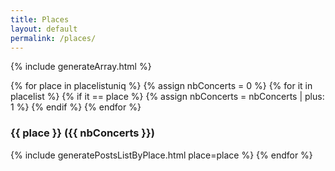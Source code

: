 ```yaml
---
title: Places
layout: default
permalink: /places/
---
```


<script>
  window.onload = function() { scrollBy(0, -70) };
</script>

{% include generateArray.html %}

{% for place in placelistuniq %}
  {% assign nbConcerts = 0 %}
  {% for it in placelist %}
    {% if it == place %}
      {% assign nbConcerts = nbConcerts | plus: 1 %}
    {% endif %}
  {% endfor %}
  <a name="{{ place | downcase }}"/>
### {{ place }} ({{ nbConcerts }})
  {% include generatePostsListByPlace.html place=place %}
{% endfor %}
